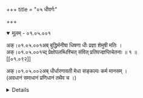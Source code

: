 +++
title = "०५ धीवर्गः"

+++

<details open><summary>मूलम् - ०१.०५.००१</summary>

अक्।०१.०५.००१अब् बुद्धिर्मनीषा धिषणा धीः प्रज्ञा शेमुषी मतिः ।  
अक्।०१.०५.००१च्द् प्रेक्षोपलब्धिश्चित् संवित् प्रतिपज्ज्ञप्तिचेतनाः ॥ १ ॥  
[[०१.०९२]]

अक्।०१.०५.००२अब् धीर्धारणावती मेधा सङ्कल्पः कर्म मानसम् ।  
(अवधानं समाधानं प्रणिधानं तथैव च ।)

<details>

<details><summary>लिङ्ग-सूरी - AK.01.05.001</summary>

बुद्धिरिति—बुध्यतेऽनया बुद्धिः । ʻबुध अवगमने । मन्यते मनीषा । ʻमन ज्ञाने । मनस ईषावत् लाङ्गलदण्डवत् सम्बन्धाद्वा । धृष्णोतीति धिषणा । ʻञिधृषा प्रागल्भ्ये । ध्यायतेऽनया धीः । ʻध्यै चिन्तायाम् । प्रज्ञायतेऽनया प्रज्ञा । ʻज्ञा अवबोधने । शेयं मोहं मुष्णातीति शेमुषी । ʻमुष स्तेये । मन्यतेऽनयेति मतिः । ʻमन ज्ञाने । प्रेक्षते यया प्रेक्षा । ʻईक्ष दर्शने । उपलभ्यतेऽनयेति उपलब्धिः । ʻडुलभष् प्राप्तौ' । चेतन्त्यनयेति चित् । ʻचिती सञ्ज्ञाने । अनया सम्यग्वेत्तीति संवित् । ʻविद ज्ञाने । प्रतिपद्यतेऽनया प्रतिपत् । ʻपद्लृ गतौ' । ज्ञायतेऽनया ज्ञप्तिः । ʻज्ञा अवबोधने । चेतयतेऽनया चेतना । बुद्धिनामानि ॥ मेधते सर्वमनुभूतमस्यामिति मेधा । ʻमेधृ सङ्गमे । स्मृतिमद्बुद्धिनाम ॥ सम्यक् क्लृप्यतेऽनेनेति सङ्कल्पः । ʻकृपू सामर्थ्ये । मानसव्यापारनाम ॥ १ ॥
</details> 

<details><summary>मल्लि-नाथः - AK.01.05.001</summary>

बुद्धिर्मनीषा—शेमुषी । तालव्यादिः । मतिः—चेतनाः । बुद्धिनामानि । ʻप्रतिभोपलभा पण्डा' । एतानि च ॥ धीः—मेधा । धारणगुणयुक्ता धीर्मेध स्यात् ।

ʻषोढा धीस्तत्त्वधीः पण्डा मेधा धीर्धारणक्षमा ।

ऊहापोहक्षमा चार्वी गृहीतिर्ग्रहणक्षमा ॥

शुश्रूषा बहुला श्रौती श्रवणज्ञा तु चत्वरी ॥

इति षड्विधबुद्धीनां मध्ये एका ॥ सङ्कल्पः कर्म मानसम् । मानसव्यापारः सङ्कल्पः ॥ १ ॥ 
</details>

अक्।०१.०५.००२च्द् चित्ताभोगो मनस्कारश्चर्चा सङ्ख्या विचारणा ॥ २ ॥  
(विमर्शो भावना चैव वासना च निगद्यते ।)

<details open><summary>मूलम् - ०१.०५.००३</summary>

अक्।०१.०५.००३अब् अध्याहारस्तर्क ऊहो विचिकित्सा तु संशयः ।  
अक्।०१.०५.००३च्द् सन्देहद्वापरौ चाथ समौ निर्णयनिश्चयौ ॥ ३ ॥  
<details>

<details><summary>लिङ्ग-सूरी - AK.01.05.002-3</summary>

चित्ताभोग इति—चित्तस्य आभोगः परिपूर्णता चित्ताभोगः । मनसि करोतीति मनस्कारः । मनःपरिपूर्णतानाम् ॥ चर्च्यतेऽनया चर्चा । ʻचर्च अध्ययने । सङ्ख्यायतेऽनयेति सङ्ख्या । ʻख्या प्रकथने । विचार्यतेऽनया विचारणा । परामर्शनामानि ॥ अध्याहरतीति अध्याहारः । ʻहृञ् हरणे । तरन्त्यनेन संशयविपर्ययाविति तर्कः । ʻतॄ प्लवनतरणयोः' । ऊह्यते अनेनेति ऊहः । ʻऊह वितर्के । युक्तिप्रज्ञानामानि ॥ विचिकित्सतीति विचिकित्सा । ʻकित निवासे रोगापनयने च्ö । उभयकोटौ संशेते इति संशयः । ʻशीङ् स्वप्ने । सन्देग्धि सम्यक् बध्नातीति सन्देहः । ʻदिह उपचये । स्थाणुर्वा पुरुषो वेति द्वौ पक्षौ परौ प्रधानभूतावस्मिन्निति द्वापरः । सन्देहनामानि ॥ पुरुषसन्देहाभावं नितरां नयतीति निर्णयः । ʻणीञ् प्रापणे । निश्चिनोतीति निश्चयः । ʻचिञ् चयने । इदमित्थमिति बुद्धिनामनी ॥ २-३ ॥
</details>

<details><summary>मल्लि-नाथः - AK.01.05.002-3</summary>

चित्ताभोगो मनस्कारः । चित्ताभोगश्चित्तयत्नः । ʻआभोगो यत्नपूर्णता' इति वैजयन्ती (पृ। २३९, श्लो। ७) । स मनस्कारः स्यात् । तं मनस्कारं मनसि कारमित्युभयथा कथयन्ति ॥ चर्चा—विचारणा । मीमांसानामानि ॥ ʻमीमांसा स्याद् विचारणा' इति हलायुधः (अ। मा। १। १०) ॥ अधायाहारः—ऊहः । तर्कनामानि ॥ विचिकित्सा—द्वापरौ च । संशयनामानि । ʻवितर्को विशयः शङ्का' । एतानि च ॥ अथ—निश्चयौ । निश्चयनामनी ॥ ʻनिर्धारणा परिच्छित्तिः' । एते च ॥ २-३॥ 
</details>

[[०१.०९३]]

<details open><summary>मूलम् - ०१.०५.००४</summary>

अक्।०१.०५.००४अब् मिथ्यादृष्टिर्नास्तिकता व्यापादो द्रोहचिन्तनम् ।  
अक्।०१.०५.००४च्द् समौ सिद्धान्तराद्धान्तौ भ्रान्तिर्मिथ्यामतिर्भ्रमः ॥ ४ ॥  
<details>

<details><summary>लिङ्ग-सूरी - AK.01.05.004</summary>

मिथ्येति—मिथ्या चासौ दृष्टिश्च मिथ्यादृष्टिः। नास्ति परलोक इति मतिर्यस्य सः नास्तिकः । तस्य भावो नास्तिकता । परलोकाभावबुद्धिनामनी ॥ व्यापाद्यतेऽनेनेति व्यापादः । ʻपद गतौ' । द्रोहस्य चिन्तनं द्रोहचिन्तनम् । जिघांसाचिन्तानामनी ॥ सिद्धः अन्तो निश्चयोऽत्र सिद्धान्तः । राद्धः अन्तो राद्धः अन्तो यस्य राद्धान्तः । निर्णयविशेषनामनी ॥ भ्राम्यतेऽनयेति भ्रान्तिः । भ्रमश्च । ʻभ्रमु चलने । ʻभ्रमु अनवस्थाने इति वा धातुः । मिथ्या चासौ मतिश्च मिथ्यामतिः । अतस्मिन् तद्बुद्धिनामानि ॥ ४ ॥
</details>

<details><summary>मल्लि-नाथः - AK.01.05.004</summary>

मिथ्यादृष्टिर्नास्तिकता । नास्तिक्यनामनी ॥ व्यापादो द्रोहचिन्तनम्। द्रोहचिन्तानाम ॥ समौ राद्धान्तौ । स्थिरपक्षनामनी ॥ भ्रान्तिः—भ्रमः । अयथार्थज्ञाननामानि ॥ ʻसङ्केतस्तु समयः' । देवदत्तडित्थादिव्यहारनामनी । ʻअथाप्रतिपत्तिर्विहस्तता' । इतिकर्तव्यतावैकल्यनामनी । 

ʻस्नाता तिष्ठति मण्डलाधिपसुता वारोऽङ्गराजस्वसु-

र्द्यूते रात्रिरियं जिता कमलया देवी प्रसाद्याद्य च ।

इत्यन्तःपुरसुन्दरीपरिजनैर्विज्ञाय विज्ञापिते 

देवेनाप्रतिपत्तिमूढमनसा द्वित्राः स्थिता नाडिकाः ॥

इति ॥ ४ ॥ 
</details>

[[०१.०९४]]

<details open><summary>मूलम् - ०१.०५.००५</summary>

अक्।०१.०५.००५अब् संविदागूः प्रतिज्ञानं नियमाश्रवसंश्रवाः ।  
अक्।०१.०५.००५च्द् अङ्गीकाराभ्युपगमप्रतिश्रवसमाधयः ॥ ५ ॥  
<details>

<details><summary>लिङ्ग-सूरी - AK.01.05.005</summary>

संविदिति—संविद्यतेऽनया संवित् । ʻविद ज्ञाने । आगमनं संवेदनम् आगूः । ऊकारान्तः । आगुरते वा आगूः । ʻगुरी उद्यमने । रेफान्तःस्त्रीलिङ्गः । प्रतिज्ञायतेऽनेन प्रतिज्ञानम् । नियम्यते नियमः । ʻयम उपरमे । आशृणोतीत्याश्रवः । संश्रवश्च । प्रतिश्रवश्च । ʻश्रु श्रवणे । अङ्गीकरणमङ्गीकारः । अभ्युपगमनम् अभ्युपगमः । समाधीयते समाधिः । ʻडुधाञ् धारणपोषणयोः' । सम्प्रतिपत्तिनामानि ॥ ५ ॥
</details>

<details><summary>मल्लि-नाथः - AK.01.05.005</summary>

संविदागूः । आगूरिति पक्षे रेफान्तस्त्रिलिङ्गः, ऊकारान्तो वा ॥ प्रतिज्ञानम् । पुनर्ज्ञाननामानि ॥ नियम—समाधयः । अङ्गीकारनामानि ॥ ५ ॥ 
</details> 

[[०१.०९५ ]]

<details open><summary>मूलम् - ०१.०५.००६</summary>

अक्।०१.०५.००६अब् मोक्षे धीर्ज्ञानमन्यत्र विज्ञानं शिल्पशास्त्रयोः ।  
अक्।०१.०५.००६च्द् मुक्तिः कैवल्यनिर्वाणश्रेयोनिःश्रेयसामृतम् ॥ ६ ॥  
अक्।०१.०५.००७अब् मोक्षेऽपवर्गोऽथाज्ञानमविद्याहम्मतिः स्त्रियाम् ।  
<details>

<details><summary>लिङ्ग-सूरी - AK.01.05.006</summary>

मोक्ष इति—ज्ञायतेऽनेन ज्ञापम् । ʻज्ञा अवबोधने । मोक्षबुद्धिनाम ॥ विरूपं ज्ञानं विज्ञानम् । शिल्पशास्त्रादिबुद्धिनाम ॥ आत्मनः पाशाभ्यां मुक्तत्वं मुक्तिः । आत्मानं पाशेभ्यो मोचयतीति वा । ʻमुच्लृ मोक्षणे । केवलावस्था कैवल्यम् । निर्वाति निष्प्रपञ्चं गच्छत्यस्मिन्निति निर्वाण् । निर्वान्ति सर्वाणि कर्माणि अत्रेति वा । ʻवा गतिगन्धनयोः' । अतिशयेन प्रशस्यं श्रेयः । निश्चितं श्रेयोऽत्र निश्रेयसम् । नास्ति मृतं मरणमस्मिन्निति अमृतम् । आत्मानं पाशेभ्यो मोचयतीति मोक्षः । मोक्षते वा अस्मान् मोक्षः । ʻमोक्ष निरसने । पाशेभ्योऽपवर्जनम् अपवर्गः । ʻवृजी वर्जने । मोक्षनामानि ॥ विरुद्धं ज्ञानम् अज्ञानम् । विरुद्धा विद्या अविद्या । अहमित्यव्ययम् । अहमिति मतिः अहम्मतिः । अनात्मनि देहादावहम्बुद्धिनामानि ॥ ६ ॥
</details>

<details><summary>मल्लि-नाथः - AK.01.05.006</summary>

मोक्षे—धीर्ज्ञानम् । मोक्षविषया धीः बुद्धिर्ज्ञानं स्यात् ॥ अन्यत्र—शास्त्रयोः । तदतिरिक्तकलाशास्त्रविषया बुद्धिर्विज्ञानं स्यात् ॥ मुक्तिः—अपवर्गः । मोक्षनामानि ॥ अथाज्ञानम्—स्त्रियाम् । विषयेन्द्रियादौ आत्मबुद्धिनामानि ॥ ६ ॥ 
</details>

अक्।०१.०५.००७च्द् रूपं शब्दो गन्धरसस्पर्शाश्च विषया अमी ॥ ७ ॥  
<details open><summary>मूलम् - ०१.०५.००८</summary>

अक्।०१.०५.००८अब् गोचरा इन्द्रियार्थाश्च हृषीकं विषयीन्द्रियम् ।  
अक्।०१.०५.००८च्द् कर्मेन्द्रियं तु पाय्वादि मनोनेत्रादि धीन्द्रियम् ॥ ८ ॥  
<details>

<details><summary>लिङ्ग-सूरी - AK.01.05.007-8</summary>

रूपमिति—रूप्यते चक्षुषा निरूप्यते रूपम् । ʻरूप रूपक्रियायाम् । शपं ददातीति शब्दः । ʻशप आक्रोशे । गं गमनं धयतीति गन्धः । ʻधेट् पाने । गन्ध्यतेऽनेनेति वा । ʻगन्ध अर्दने । रस्यतेऽनेनेति रसः । ʻरस आस्वादने । स्पृश्यते स्पर्शः । ʻस्पृश संस्पर्शने । अमी पञ्च विषयगोचरेन्द्रियार्थनामानो भवन्ति ॥ विसिन्वन्ति बध्नन्दि स्वानुभवाय पुरुषं विषयाः । ʻषिञ् बन्धने । गावः इन्द्रियाणि चरन्त्यत्र गोचराः । ʻचर गतिभक्षणयोः' । इन्द्रियैरर्थ्यन्त इति इन्द्रियार्थाः । ʻअर्थ उपयाच्ञायाम् । हृष्यतीति हृषीकम् । ʻहृष तुष्टौ' । विषयोऽस्यास्तीति विषयि । इन्द्रस्य आत्मनो लिङ्गम् इन्द्रियम् । इन्द्रियनामानि ॥ कर्मणः साधनम् इन्द्रियं कर्मेन्द्रियम् । पायुवाक्पाणिपादोपस्थनामानि ॥ धियः साधनमिन्द्रियं धीन्द्रियम् । नेत्रघ्राणरसनत्वक्श्रोत्रपञ्चकस्य नामानि ॥ मनस्तूभयात्मकम् ॥ ७-८ ॥
</details>

<details><summary>मल्लि-नाथः - AK.01.05.007-8</summary>

रूपं—इन्द्रियार्थाश्च । रूपादीनां पञ्चानां नामानि ॥ हृषीकं—इन्द्रियम् । इन्द्रियसामान्यनामानि । पूर्वापरसाहचर्याद् विषयिशब्दो नपुंसकः ।

ʻविषयी राज्ञि कन्दर्पे विषयस्थजने च ना ।

अर्थवद्विषयोपेत इन्द्रिये तु नपुंसकम् ॥

इति वैजयन्ती (पृ। २६३, श्लो। ७५-६) ॥ कर्मेन्द्रियं—धीन्द्रियम् । पायूपस्थपाणिपादवाचः पञ्च कर्मेन्द्रियाणि । नेत्रश्रोत्रजिह्वाघ्राणत्वचः पञ्च बुद्धीन्द्रियाणि । काकाक्षिन्यायान्मनः कर्मेन्द्रिय बुद्धीन्द्रियं च भवति ॥ ७-८ ॥ 
</details>

[[०१.०९६]]

<details open><summary>मूलम् - ०१.०५.००९</summary>

अक्।०१.०५.००९अब् तुवरस्तु कषायोऽस्त्री मधुरो लवणः कटुः ।  
अक्।०१.०५.००९च्द् तिक्तोऽम्ब्लश्च रसाः पुंसि तद्वत्सु षडमी त्रिषु ॥ ९ ॥  
<details>

<details><summary>लिङ्ग-सूरी - AK.01.05.009</summary>

तुवर इति—तौति हृदयमिति तुवरः । ʻतु गतिवृद्धिहिंसासु । कषति पित्तमिति कषायः । ʻकष हिंसायाम् । खदिरादिरसनामनी ॥ मधु माधुर्यम् अस्यास्तीति मधुरः । इक्ष्वादिरसनाम ॥ लुनाति वातं लवणः । ʻलूङ् छेदने । सैन्धवादिरसनाम ॥ कटति क्रिमिविषादि गच्छत्यनेन कटुः । ʻकटी गतौ' । शुण्ठ्यादिरसनाम ॥ श्लेष्माणं तेजयतीति तिक्तः । ʻतिज निशाने । निम्बादिरसनाम ॥ वातममति रुजतीत्यम्व्लः । अम्ल इति वा पाठः । ʻअम रोगे । अम्बते मुखशब्दहेतुर्भवतीति अम्ब्लः । ʻअवि शब्दे । जम्बीरादिरसनाम ॥ अमी षड् गुणेषु पुंसि, तद्वत्सु विशेष्येषु त्रिषु वर्तन्ते ॥ ९ ॥
</details>

<details><summary>मल्लि-नाथः - AK.01.05.009</summary>

तुवरस्तु—रसाः । अत्राद्ये द्वे अपक्वदाडिमादिरसनामनी । ʻवोगरुपेरु' ॥ मधुर इक्ष्वादिरसनाम । ʻतीपिपेरु' ॥ लवणः सैन्धवादिरसनाम । ʻउप्पुपेरु' ॥ कटुः शुण्ठ्यादिरसनाम । ʻकारमुपेरु' ॥ तिक्तो निम्बादिरसनाम । ʻचेदुपेरु' ॥ आम्लः । अम्ब्ल इति वा पाठः । जम्बीरादिरसनाम । ʻपुलुसु' ॥ एते रसशब्दवाच्याः पुंसि ॥ तद्वत्सु षडमी त्रिषु । षडमी इत्यनेन कषायशब्दं विना रसवत्सु त्रिलिङ्गाः । तुवरा हरीतकी । मधुरं क्षीरम् । इत्यादि ॥ ९ ॥ 
</details>

[[०१.०९७]]

<details open><summary>मूलम् - ०१.०५.०१०</summary>

अक्।०१.०५.०१०अब् विमर्दोत्थे परिमलो गन्धे जनमनोहरे ।  
अक्।०१.०५.०१०च्द् आमोदः सोऽतिनिर्हारी वाच्यलिङ्गत्वमा गुणात् ॥ १० ॥  
<details>

<details><summary>लिङ्ग-सूरी - AK.01.05.010</summary>

विमर्दोत्थ इति—सुरभिमाल्यगन्धादिसम्मर्दादुत्पन्ने जनमनोहरे गन्धे परिमलः स्यात् । परिमलत इति परिमलः । ʻमल मल्ल धारणे । आ समन्तात् मोदयतीत्यामोदः । ʻमुद हर्षे । दूरव्यापि मनोहारिपरिमलनाम ॥ वाच्यलिङ्गत्वमा गुणात् । गुणवाचिशुक्लशब्दपर्यन्तं वाच्यलिङ्गता भवति ॥ १० ॥
</details>

<details><summary>मल्लि-नाथः - AK.01.05.010</summary>

विमर्दोत्थे—जनमनोहरे । माल्यसम्मर्दोत्पन्नमनोज्ञगन्धनाम ॥ आमोदः सोऽतिनिर्हारी । दूरव्यापिपरिमलनाम ॥ ʻआमोदो वापि पद्मस्य्ö ॥ वाच्यलिङ्गत्वमा गुणात् । गुणवचनशुक्लशब्दावधि इतः परं वक्ष्यमाणाः शब्दा वाच्यलिङ्गा भवन्ति ॥ १० ॥ 
</details>

[[०१.०९८]]

<details open><summary>मूलम् - ०१.०५.०११</summary>

अक्।०१.०५.०११अब् समाकर्षी तु निर्हारी सुरभिर्घ्राणतर्पणः ।  
अक्।०१.०५.०११च्द् इष्टगन्धः सुगन्धिः स्यादामोदी मुखवासनः ॥ ११ ॥  
अक्।०१.०५.०१२अब् पूतिगन्धिस्तु दुर्गन्धो विस्रं स्यादामगन्धि यत् ।  
<details>

<details><summary>लिङ्ग-सूरी - AK.01.05.011</summary>

समाकर्षीति—समाकर्षति चित्तमाकर्षतीति समाकर्षी । ʻकृष विलेखने । निर्हरति आकर्षत्यवश्यं चित्तमिति निर्हारी । सम्यगाकर्षणशीलकर्पूरादिगन्धद्रव्यनाम ॥ तर्पयितुं सुष्ठु रभते आरभते सुरभिः । ʻरभ राभस्ये । घ्राणतर्पणगन्धद्रव्यनाम ॥ शोभनो गन्धो यस्य सुगन्धिः । अपेक्षितगन्धवद्वस्तुनाम ॥ आमोदोऽत्रास्तीति आमोदी । मुखं वासयतीति मुखवासनः । मुखवासनयोग्ययक्षकर्दमादेर्नाम ॥ दुर्गन्धोऽस्यास्तीति दुर्गन्धिः । पूतिगन्धोऽस्यास्तीति पूतिगन्धिः । दुर्गन्ध इति वा पाठः । दुष्टगन्धिनामानि ॥ विस्यति विस्रम् । ʻविस उत्सर्गे । आमगन्धिनो नाम ॥ ११ ॥
</details>

<details><summary>मल्लि-नाथः - AK.01.05.011</summary>

समाकर्षी—तर्पणः । गन्धद्रव्यनामानि ॥ सुरभ्यादयो गन्धविशेषवाचकाश्च भवन्ति । यथा—

ʻनो जिघ्रासति चम्पकेषु सुरभिं नो चन्दने चन्द्रिकां

नोशीरे मुखवासनं हिमरुचौ नो वासनं पङ्कजे ।

नो वा गन्धिकमुत्पले विचकिले वो लिप्सते मङ्गलं

दायं दायमपावृणोति हि शकृद्विस्रार्थिनी मक्षिका ॥

इचि ॥ इष्टगन्धः—मुखवासनः । अभिलषितगन्धवन्नामानि । ʻगन्धस्येदुत्पूतिसुसुरभिभ्यः' (५। ४। १३५) इत्येकवचनग्रहणात् शोभना गन्धा अस्य सुगन्धो वायुरिति भवति ॥ पूतिगन्धस्तु दुर्गन्धः । यद्दृष्टगन्धवत् तन्नामनी । दुर्गन्धि इति तु लघुवाच्यधर्मः । तथा च शृङ्गारप्रकाशिका (पृ। ३१०-११) ʻद्विविधो वाच्यधर्मः । लघुर्गुरुश्चेति । तत्र बहुव्रीहिणा लघुः । कर्मधारयान्मत्वर्थीयेन गुरुः । तयोरादिमो यथा—

यक्षश्चक्रे जनकतनयास्नानपुण्योदकेषु

स्निग्धच्छायातरुषु वसतिं रामगिर्याश्रमेषु ॥

इति (मेघ। १। १) । अन्तिमो यथा—

आ कैलासाद् बिसकिसलयच्छेदपाथेयवन्तः

सम्पत्स्यन्ते नभसि भवतो राजहंसाः सहायाः ॥

इति (मेघ। १। ११) । विस्रं स्यादामगन्धि यत् । यन्मत्स्यादिगन्धवत्तन्नाम ॥ ११ ॥ 
</details>

[[०१.०९९]]

अक्।०१.०५.०१२च्द् शुक्लशुभ्रशुचिश्वेतविशदश्येतपाण्डराः ॥ १२ ॥  
<details open><summary>मूलम् - ०१.०५.०१३</summary>

अक्।०१.०५.०१३अब् अवदातः सितो गौरो वलक्षो धवलोऽर्जुनः ।  
अक्।०१.०५.०१३च्द् हरिणः पाण्डुरः पाण्डुरीषत्पाण्डुस्तु धूसरः ॥ १३ ॥  
<details>

<details><summary>लिङ्ग-सूरी - AK.01.05.012-13</summary>

शुकलेति—शोकति गच्छति मनोऽस्मिन्निति शुक्लः । ʻशुक गतौ' । शुक्रेति वा पाठः । शोभत इति शुभ्रः । ʻशुभ दीप्तौ' । शोचति शुच्यतीति वा शुचिः । ʻशुच शोके । धातूनामनेकार्थत्वात् । श्वेतते श्वेतः । ʻश्विता वर्णे । श्वयति मनोऽस्मिन्निति वा । ʻटुओश्वि गतिवृद्ध्योः' । चित्तं विशतीति विशदः । ʻविश प्रवेशने । श्यायते जनमनांसि गच्छतीति श्येतः । ʻश्यैङ् गतौ' । पण्यते स्तूयते पाण्डरः । ʻपण व्यवहारे स्तुतौ च्ö । पण्डते मनोऽस्मिन्निति वा । ʻपडि गतौ' । पाण्डुः । पाण्डुरश्च । अवदायते अवदातः । ʻदैप् शोधने । सिनोतीति मनः सितः । ʻपिञ् बन्धने । गुरते मनोऽस्मिन् उद्युङ्क्ते गौरः । ʻगुरी उद्यमने । अवलक्ष्यत इति वलक्षः । ʻलक्ष दर्शनाङ्कनयोः' । बलति पाणित्यनेन बलम् । ʻबल प्राणने । बले रक्षो वा वलक्षः । ʻलक्ष दर्शनाङ्कनयोः' । बलति प्राणित्यनेन बलम् । ʻबल प्राणने । बले रक्षो वा वलक्षः । रेफलोपः । धूयते मलोऽत्रेति धवलः । ʻघूञ् कम्पने । अर्ज्यते सर्वैरित्यर्जुनः । ʻअर्ज सर्ज अर्जने । मनो हरतीति हरिणः । ʻहृञ् हरणे । एतानि क्षीरशङ्खादिसवर्णनामानि ॥ धुनोति कुरूपतया चित्तं धूसरः । ʻधूञ् कम्पने । अव्यक्तधवलनाम ॥ १२-१३ ॥
</details>

<details><summary>मल्लि-नाथः - AK.01.05.012-13</summary>

शुक्लशुभ्र—पाण्डुः । बलक्ष इति वा । धवलनामानि ॥ ईषत्पाण्डुस्तु धूसरः । किञ्चिद्धवलनाम ॥ १२-१३ ॥ 
</details>

[[०१.१००]]

<details open><summary>मूलम् - ०१.०५.०१४</summary>

अक्।०१.०५.०१४अब् कृष्णे नीलासितश्यामकालश्यामलमेचकाः ।  
अक्।०१.०५.०१४च्द् पीतो गौरो हरिद्राभः पालाशो हरितो हरित् ॥ १४ ॥  
<details>

<details><summary>लिङ्ग-सूरी - AK.01.05.014</summary>

कृष्ण इति—कृषति चित्तमाकर्षतीति कृष्णः । ʻकृष विलेखने । नीलवर्णत्वान्नीलः । ʻनील वर्णे । सितादन्योऽसितः । श्यायते श्यामः । ʻश्यैङ् गतौ वृद्धौ च्ö । कलयति प्रेरयतीति कालः । ʻकल किल क्षेपे । श्यामद्रव्यमत्रास्तीति श्यामलः । मचति वर्णान्तरेण मिश्रीभवितुमर्हतीति मेचकः । ʻमच मुचि कल्कने । मयूरकण्ठादिवर्णनाम ॥ पिबति चित्तं पीतः । ʻपा पाने । गुरतीति गौरः । ʻगुरी उद्यमे । हरिद्राया इव आभा यस्य सः हरिद्राभः । हरिद्रादिवर्णनामानि । पलाशवर्णस्यायं पालाशः । हरति मनोऽत्रेति हरितः । हरिच्च । पलाशादिवर्णनामानि ॥ १४ ॥
</details>

<details><summary>मल्लि-नाथः - AK.01.05.014</summary>

कृष्णे—मेचकाः । कृष्णवर्णनामानि । ʻकल्माषश्च सितेतरः' । एति द्वे च ॥ पीतो—हरिद्राभः । हरिद्रावर्णनामानि ॥ पालाशो—हरित् । पलाशपत्रसदृशवर्णनामानि ॥ १४ ॥ 
</details>

<details open><summary>मूलम् - ०१.०५.०१५</summary>

अक्।०१.०५.०१५अब् लोहितो रोहितो रक्तः शोणः कोकनदच्छविः ।  
अक्।०१.०५.०१५च्द् अव्यक्तरागस्त्वरुणः श्वेतरक्तस्तु पाटलः ॥ १५ ॥  
अक्।०१.०५.०१६अब् श्यावः स्यात् कपिशो धूम्रधूमलौ कृष्णलोहिते ।  
<details>

<details><summary>लिङ्ग-सूरी - AK.01.05.015</summary>

लोहित इति—रोहति प्रादुर्भवति सन्ध्यादौ रोहितः । लोहितश्च । ʻरुह बीजजन्मनि प्रादुर्भावे च्ö । रज्यते रक्तः । ʻरञ्ज रागे । शोणतीति शोणः । ʻशोणृ वर्णगत्योः' । कोकनदस्य रक्तोत्पलस्येव छविर्यस्य सः कोकनदच्छविः । रक्तोत्पलवर्णनामानि ॥ आसां द्रव्यादियर्ति शीघ्रं गच्छतीत्यरुणः । ʻऋ गतौ' । अव्यक्तरागवर्णनाम । पाटलपुष्पवर्णत्वात् पाटलः । श्वेतमिश्ररक्तवर्णनाम ॥ श्यायते आगच्छतीति श्यावः । शावो वा । श्यामश्च । कपिवर्णयोगात् कपिशः । वानरवर्णनाम ॥ धूमवर्णं रातीति धूम्रः । ʻरा दाने । धूमलः । ʻला दाने । कृष्णमिश्रितलोहितवर्णनाम ॥ १५ ॥
</details>

<details><summary>मल्लि-नाथः - AK.01.05.015</summary>

लोहितो—रक्तः । रक्तवर्णनामानि । ʻताम्रो निरक्तो माञ्जिष्ठः' । एतानि च । शोणः कोकनदच्छविः । रक्तोत्पलच्छवी रक्तवर्णः शोण इत्युच्यते ॥ अव्यक्तरागस्त्वरुणः । अव्यक्तरागः रक्तवर्णोऽरुणः स्यात् ॥ श्वेतरक्तस्तु पाटलः । श्वेतमिश्ररक्तवर्णः पाटलः स्यात् ॥ श्यावः स्यात् कपिशः । हरिद्रावर्णाधिकरक्तवर्णनामनी । वानरवर्णनामनी वा ॥ अनुक्तम्—ʻपीतरक्तस्तु पिञ्जरः' । रक्तवर्णाधिकहरिद्रावर्णः पिञ्जरः इत्युच्यते ॥ धूम्र—लोहिते । कृष्णवर्णाधिकरक्तवर्णनामानि ॥ अनुक्तम्—ʻरक्तकृष्णस्तु जोनलः' । रक्तवर्णाधिककृष्णवर्णः जोनल इत्युच्यते ॥ १५ ॥ 
</details>

[[०१.१०१]]

अक्।०१.०५.०१६च्द् कडारः कपिलः पिङ्गपिशङ्गौ कद्रुपिङ्गलौ ॥ १६ ॥  
<details open><summary>मूलम् - ०१.०५.०१७</summary>

अक्।०१.०५.०१७अब् चित्रं किर्मीरकल्माषशबलैताश्च कर्बुरे ।  
अक्।०१.०५.०१७च्द् गुणे शुक्लादयः पुंसि गुणिलिङ्गास्तु तद्वति ॥ १७ ॥  
इति धीवर्गः

<details>

<details><summary>लिङ्ग-सूरी - AK.01.05.016-17</summary>

कडार इति—कडति प्रकर्षेण लक्ष्यत इति कडारः । ʻकड लक्षणे । कपिवर्णं लातीति कपिलः । पिङ्क्ते पिङ्गः । ʻपिजि वर्णे । पिंशतीति पिशङ्गः । ʻपिश अवयवे । कुत्सितं द्रावयतीति कद्रुः । ʻद्रा कुत्सायां गतौ' । पिङ्गवर्णं लातीति पिङ्गलः । गोरोचनादिवर्णनाम । चीयन्ते वर्णा अत्रेति चित्रम् । ʻचिञ् चयने । नानावर्णाः कीर्यन्तेऽत्रेति किर्मीरः । ʻकॄ विक्षेपे । कलयति काङ्क्षतीति कल्माषः । कलतिरनेकार्थः । शवति नानावर्णान् शबलः । ʻशव गतौ' । एति नानावर्णत्वम एतः । ʻइण् गतौ' । कीर्यन्ते नानावर्णा अत्रेति कर्बुरः । नानावर्णद्रव्यनामानि ॥ गुणे शुक्लादयः पुंसि गुणिलिङ्गास्तु तद्वति । त्रिषु इत्यर्थः ॥ १६-१७ ॥

इचि श्रीलिङ्गयसूरिविरचितायाममरकोशपदविवृतौ धीवर्गविवृतिः
</details>

<details><summary>मल्लि-नाथः - AK.01.05.016-17</summary>

कडारः—पिङ्गलौ । कपिलवर्णनामानि ॥ चित्रं—कर्बुरे । तिलतण्डुलन्यायेन दृश्यमानमिश्रवर्णनामानि ॥ गुणे—तद्वति । शुक्लादिशब्दा गुणे पुंलिङ्गा भवन्ति । गुणिनि तु त्रिलिङ्गा भवन्ति । अत्र रोहितादिशब्दानां स्त्रीत्वे रूपभेदोऽस्ति । 

ʻरोहिणी रोहिता रक्ता लोहिनी लोहिता च सा ।

लोहितिका लोहिनिका रागात् कोपादिनापि वा ॥

शोणी शोणा च पिङ्गा स्यात् पिशङ्गी हरिणी तु या ।

हरितैनी तथैता च श्येनी श्येता सिता च सा ॥

नीलैव वस्त्रे वा नाम्नि नीली प्राणिनि चौषधौ ।

शबली चैव कल्माषी कल्माषेत्यर्शआद्यचि ॥ १६-१७ ॥

इति श्रीवत्सनृसिंहसूरिसुतमल्लिनाथसूरिविरचितेऽमरपदपारिजाते धीवर्गः 
</details>

[[०१.१०२]]
